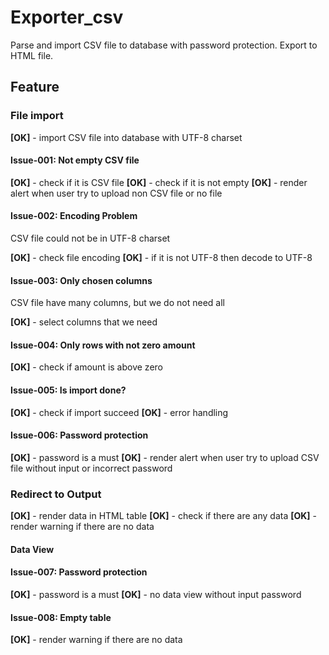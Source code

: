 # Exporter_csv
Parse and import CSV file to database with password protection. Export to HTML file.

## Feature

### File import

**[OK]** - import CSV file into database with UTF-8 charset

#### Issue-001: Not empty CSV file

**[OK]** - check if it is CSV file
**[OK]** - check if it is not empty
**[OK]** - render alert when user try to upload non CSV file or no file

#### Issue-002: Encoding Problem 
CSV file could not be in UTF-8 charset

**[OK]** - check file encoding
**[OK]** - if it is not UTF-8 then decode to UTF-8

#### Issue-003: Only chosen columns
CSV file have many columns, but we do not need all

**[OK]** - select columns that we need

#### Issue-004: Only rows with not zero amount

**[OK]** - check if amount is above zero

#### Issue-005: Is import done?

**[OK]** - check if import succeed
**[OK]** - error handling

#### Issue-006: Password protection

**[OK]** - password is a must
**[OK]** - render alert when user try to upload CSV file without input or incorrect password

### Redirect to Output

**[OK]** - render data in HTML table
**[OK]** - check if there are any data
**[OK]** - render warning if there are no data

#### Data View

#### Issue-007: Password protection

**[OK]** - password is a must
**[OK]** - no data view without input password

#### Issue-008: Empty table

**[OK]** - render warning if there are no data

